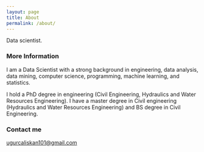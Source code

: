 ```yaml
---
layout: page
title: About
permalink: /about/
---
```


Data scientist.

### More Information

I am a Data Scientist with a strong background in engineering, data analysis, data mining, computer science, programming, machine learning, and statistics.

I hold a PhD degree in engineering (Civil Engineering, Hydraulics and Water Resources Engineering). I have a master degree in Civil engineering (Hydraulics and Water Resources Engineering) and BS degree in Civil Engineering.

### Contact me

[ugurcaliskan101@gmail.com](mailto:ugurcaliskan101@gmail.com)
